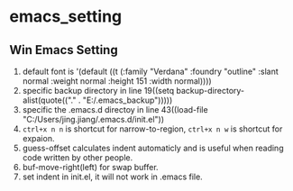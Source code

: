 # emacs_setting

## Win Emacs Setting
1. default font is  '(default ((t (:family "Verdana" :foundry "outline" :slant normal :weight normal :height 151 :width normal))))
2. specific backup directory in line 19((setq backup-directory-alist(quote(("." . "E:/.emacs_backup")))))
3. specific the .emacs.d directoy in line 43((load-file "C:/Users/jing.jiang/.emacs.d/init.el"))
4. ```ctrl+x n n``` is shortcut for narrow-to-region, ```ctrl+x n w``` is shortcut for expaion.
5. guess-offset calculates indent automaticly and is useful when reading code written by other people.
6. buf-move-right(left) for swap buffer.
7. set indent in init.el, it will not work in .emacs file.
